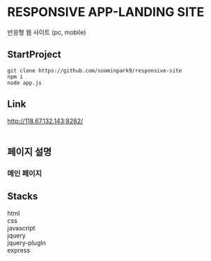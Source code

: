 # RESPONSIVE APP-LANDING SITE
반응형 웹 사이트 (pc, mobile)
<br>
## StartProject

```
git clone https://github.com/soominpark9/responsive-site
npm i
node app.js
```

## Link
http://118.67.132.143:8282/<br>
<br>

## 페이지 설명
### 메인 페이지


## Stacks
html<br>
css<br>
javascript<br>
jquery<br>
jquery-plugIn<br>
express<br>
